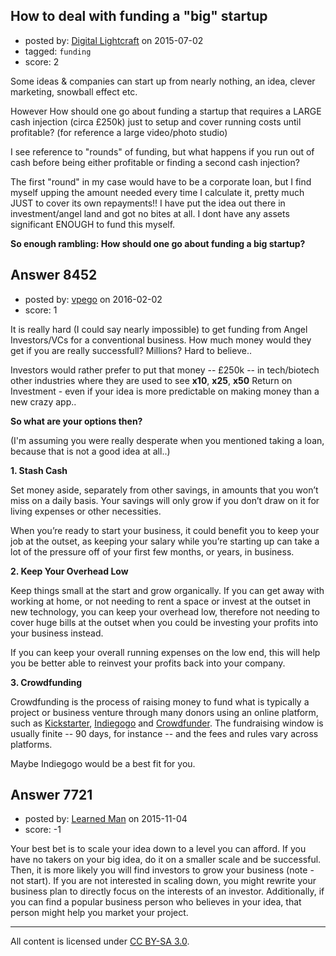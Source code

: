 ## How to deal with funding a "big" startup

- posted by: [Digital Lightcraft](https://stackexchange.com/users/1504033/digital-lightcraft) on 2015-07-02
- tagged: `funding`
- score: 2

Some ideas & companies can start up from nearly nothing, an idea, clever marketing, snowball effect etc.

However How should one go about funding a startup that requires a LARGE cash injection (circa £250k) just to setup and cover running costs until profitable?
(for reference a large video/photo studio)

I see reference to "rounds" of funding, but what happens if you run out of cash before being either profitable or finding a second cash injection?

The first "round" in my case would have to be a corporate loan, but I find myself upping the amount needed every time I calculate it, pretty much JUST to cover its own repayments!!
I have put the idea out there in investment/angel land and got no bites at all. I dont have any assets significant ENOUGH to fund this myself.

**So enough rambling:
How should one go about funding a big startup?**


## Answer 8452

- posted by: [vpego](https://stackexchange.com/users/7073322/vpego) on 2016-02-02
- score: 1

<p>It is really hard (I could say nearly impossible) to get funding from Angel Investors/VCs for a conventional business. How much money would they get if you are really successfull? Millions? Hard to believe..</p>

<p>Investors would rather prefer to put that money -- £250k -- in tech/biotech other industries where they are used to see <strong>x10</strong>, <strong>x25</strong>, <strong>x50</strong> Return on Investment - even if your idea is more predictable on making money than a new crazy app..</p>

<p><strong>So what are your options then?</strong></p>

<p>(I'm assuming you were really desperate when you mentioned taking a loan, because that is not a good idea at all..)</p>

<p><strong>1. Stash Cash</strong></p>

<p>Set money aside, separately from other savings, in amounts that you won’t miss on a daily basis. Your savings will only grow if you don’t draw on it for living expenses or other necessities.</p>

<p>When you’re ready to start your business, it could benefit you to keep your job at the outset, as keeping your salary while you’re starting up can take a lot of the pressure off of your first few months, or years, in business.</p>

<p><strong>2. Keep Your Overhead Low</strong></p>

<p>Keep things small at the start and grow organically. If you can get away with working at home, or not needing to rent a space or invest at the outset in new technology, you can keep your overhead low, therefore not needing to cover huge bills at the outset when you could be investing your profits into your business instead. </p>

<p>If you can keep your overall running expenses on the low end, this will help you be better able to reinvest your profits back into your company.</p>

<p><strong>3. Crowdfunding</strong></p>

<p>Crowdfunding is the process of raising money to fund what is typically a project or business venture through many donors using an online platform, such as <a href="https://www.kickstarter.com" rel="nofollow">Kickstarter</a>, <a href="http://www.indiegogo.com" rel="nofollow">Indiegogo</a> and <a href="https://www.crowdfunder.com/" rel="nofollow">Crowdfunder</a>. The fundraising window is usually finite -- 90 days, for instance -- and the fees and rules vary across platforms.</p>

<p>Maybe Indiegogo would be a best fit for you.</p>



## Answer 7721

- posted by: [Learned Man](https://stackexchange.com/users/7236940/learned-man) on 2015-11-04
- score: -1

Your best bet is to scale your idea down to a level you can afford. If you have no takers on your big idea, do it on a smaller scale and be successful. Then, it is more likely you will find investors to grow your business (note - not start). If you are not interested in scaling down, you might rewrite your business plan to directly focus on the interests of an investor. Additionally, if you can find a popular business person who believes in your idea, that person might help you market your project.



---

All content is licensed under [CC BY-SA 3.0](https://creativecommons.org/licenses/by-sa/3.0/).
